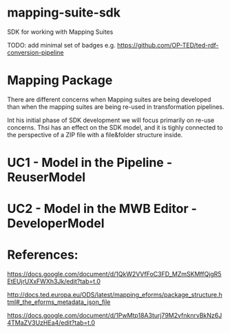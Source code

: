 # mapping-suite-sdk
SDK for working with Mapping Suites

TODO: add minimal set of badges e.g. https://github.com/OP-TED/ted-rdf-conversion-pipeline

# Mapping Package

There are different concerns when Mapping suites are being developed than when the mapping suites are being re-used in transformation pipelines.   

Int his initial phase of SDK development we will focus primarily on re-use concerns. Thsi has an effect on the SDK model, and it is tighly connected to the perspective of a ZIP file with a file&folder structure inside. 

# UC1 - Model in the Pipeline - ReuserModel
# UC2 - Model in the MWB Editor - DeveloperModel


# References:
https://docs.google.com/document/d/1QkW2VVfFoC3FD_MZmSKMffQjgR5EtEUjrUXxFWXh3Jk/edit?tab=t.0

http://docs.ted.europa.eu/ODS/latest/mapping_eforms/package_structure.html#_the_eforms_metadata_json_file

https://docs.google.com/document/d/1PwMtp18A3turj79M2vfnknrvBkNz6J4TMaZV3UzHEa4/edit?tab=t.0